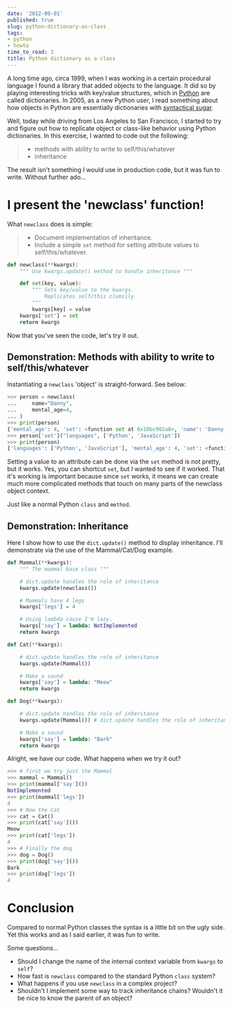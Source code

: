 ```yaml
---
date: '2012-09-01'
published: true
slug: python-dictionary-as-class
tags:
- python
- howto
time_to_read: 3
title: Python dictionary as a class
---
```


A long time ago, circa 1999, when I was working in a certain procedural
language I found a library that added objects to the language. It did so
by playing interesting tricks with key/value structures, which in
[Python](https://python.org) are called dictionaries. In 2005, as a new
Python user, I read something about how objects in Python are
essentially dictionaries with [syntactical
sugar](http://en.wikipedia.org/wiki/Syntactic_sugar).

Well, today while driving from Los Angeles to San Francisco, I started
to try and figure out how to replicate object or class-like behavior
using Python dictionaries. In this exercise, I wanted to code out the
following:

> -   methods with ability to write to self/this/whatever
> -   inheritance

The result isn't something I would use in production code, but it was
fun to write. Without further ado...

I present the 'newclass' function!
====================================

What `newclass` does is simple:

> -   Document implementation of inheritance.
> -   Include a simple `set` method for setting attribute values to
>     self/this/whatever.

``` python
def newclass(**kwargs):
    """ Use kwargs.update() method to handle inheritance """

    def set(key, value):
        """ Sets key/value to the kwargs.
            Replicates self/this clumsily
        """
        kwargs[key] = value
    kwargs['set'] = set
    return kwargs
```

Now that you've seen the code, let's try it out.

Demonstration: Methods with ability to write to self/this/whatever
------------------------------------------------------------------

Instantiating a `newclass` 'object' is straight-forward. See below:

``` python
>>> person = newclass(
...     name="Danny",
...     mental_age=4,
... )
>>> print(person)
{'mental_age': 4, 'set': <function set at 0x10bc902a8>, 'name': 'Danny'}
>>> person['set']("languages", ['Python', 'JavaScript'])
>>> print(person)
{'languages': ['Python', 'JavaScript'], 'mental_age': 4, 'set': <function set at 0x10bc902a8>, 'name': 'Danny'}    
```

Setting a value to an attribute can be done via the `set` method is not
pretty, but it works. Yes, you can shortcut `set`, but I wanted to see
if it worked. That it's working is important because since `set` works,
it means we can create much more complicated methods that touch on many
parts of the newclass object context.

Just like a normal Python `class` and `method`.

Demonstration: Inheritance
--------------------------

Here I show how to use the `dict.update()` method to display
inheritance. I'll demonstrate via the use of the Mammal/Cat/Dog
example.

``` python
def Mammal(**kwargs):
    """ The mammal base class """

    # dict.update handles the role of inheritance
    kwargs.update(newclass())

    # Mammals have 4 legs
    kwargs['legs'] = 4

    # Using lambda cause I'm lazy.
    kwargs['say'] = lambda: NotImplemented
    return kwargs

def Cat(**kwargs):

    # dict.update handles the role of inheritance
    kwargs.update(Mammal())

    # Make a sound
    kwargs['say'] = lambda: "Meow"
    return kwargs

def Dog(**kwargs):

    # dict.update handles the role of inheritance
    kwargs.update(Mammal()) # dict.update handles the role of inheritance

    # Make a sound
    kwargs['say'] = lambda: "Bark"
    return kwargs
```

Alright, we have our code. What happens when we try it out?

``` python
>>> # first we try just the Mammal
>>> mammal = Mammal()
>>> print(mammal['say']())
NotImplemented
>>> print(mammal['legs'])
4
>>> # Now the Cat
>>> cat = Cat()
>>> print(cat['say']())
Meow
>>> print(cat['legs'])
4
>>> # Finally the dog
>>> dog = Dog()
>>> print(dog['say']())
Bark
>>> print(dog['legs'])
4
```

Conclusion
==========

Compared to normal Python classes the syntax is a little bit on the ugly
side. Yet this works and as I said earlier, it was fun to write.

Some questions...

-   Should I change the name of the internal context variable from
    `kwargs` to `self`?
-   How fast is `newclass` compared to the standard Python `class`
    system?
-   What happens if you use `newclass` in a complex project?
-   Shouldn't I implement some way to track inheritance chains?
    Wouldn't it be nice to know the parent of an object?
